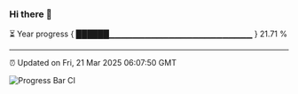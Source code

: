 ### Hi there 👋

⏳ Year progress { ██████▁▁▁▁▁▁▁▁▁▁▁▁▁▁▁▁▁▁▁▁▁▁▁▁ } 21.71 %

---

⏰ Updated on Fri, 21 Mar 2025 06:07:50 GMT

![Progress Bar CI](https://github.com/liununu/liununu/workflows/Progress%20Bar%20CI/badge.svg)
